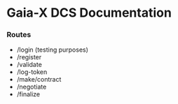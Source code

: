 # Gaia-X DCS Documentation

### Routes
  * /login (testing purposes)
  * /register
  * /validate
  * /log-token
  * /make/contract
  * /negotiate
  * /finalize